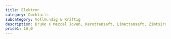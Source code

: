 ```yaml
---
title: Elektron
category: Cocktails
subcategory: Vollmundig & Kräftig
description: BruXo X Mezcal Joven, Karottensaft, Limettensaft, Zimtsirup, Orangenbitters
price1: 10,0
---
```

